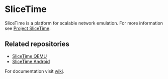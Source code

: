 # SliceTime #

SliceTime is a platform for scalable network emulation. For more information see [Project SliceTime](http://www.comsys.rwth-aachen.de/research/projects/slicetime/).

## Related repositories ##
* [SliceTime QEMU](https://github.com/mr-kimia/slicetime-qemu)
* [SliceTime Android](https://github.com/mr-kimia/slicetime-android-emulator)


For documentation visit [wiki](https://github.com/mr-kimia/slicetime/wiki).
